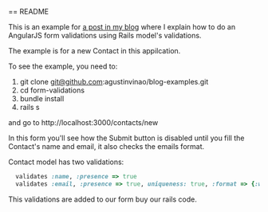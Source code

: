 == README

This is an example for [a post in my blog](http://blog.agustinvinao.com/post/74489979042/angularjs-validations-with-rails-model-validations) where I explain how to do an AngularJS form validations using Rails model's validations.

The example is for a new Contact in this appilcation.

To see the example, you need to:

1. git clone git@github.com:agustinvinao/blog-examples.git
2. cd form-validations
3. bundle install
4. rails s

and go to http://localhost:3000/contacts/new

In this form you'll see how the Submit button is disabled until you fill the Contact's name and email, it also checks the emails format.

Contact model has two validations:

```ruby
  validates :name, :presence => true
  validates :email, :presence => true, uniqueness: true, :format => {:with => /[A-Z0-9._%+-]+@[A-Z0-9.-]+\.[A-Z]{2,4}/i}
```

This validations are added to our form buy our rails code.